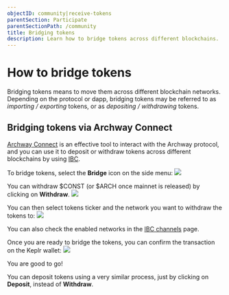 ```yaml
---
objectID: community|receive-tokens
parentSection: Participate
parentSectionPath: /community
title: Bridging tokens
description: Learn how to bridge tokens across different blockchains.
---
```


# How to bridge tokens

Bridging tokens means to move them across different blockchain networks. Depending on the protocol or dapp, bridging tokens may be referred to as *importing / exporting* tokens, or as *depositing / withdrawing* tokens. 

## Bridging tokens via Archway Connect

<a href="https://connect.archway.io/" target="_blank">Archway Connect</a> is an effective tool to interact with the Archway protocol, and you can use it to deposit or withdraw tokens across different blockchains by using [IBC](/validators/running-a-relayer/introduction).

To bridge tokens, select the **Bridge** icon on the side menu:
![](/images/docs/ac-bridge.png)

You can withdraw $CONST (or $ARCH once mainnet is released) by clicking on **Withdraw**.
![](/images/docs/ac-bridge-withdraw.png)

You can then select tokens ticker and the network you want to withdraw the tokens to:
![](/images/docs/ac-bridge-network.png)

You can also check the enabled networks in the [IBC channels](/resources/ibc-channels) page.

Once you are ready to bridge the tokens, you can confirm the transaction on the Keplr wallet:
![](/images/docs/ac-bridge-approve.png)

You are good to go!

You can deposit tokens using a very similar process, just by clicking on **Deposit**, instead of **Withdraw**.
